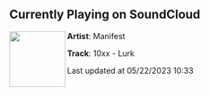 ## Currently Playing on SoundCloud

[<img align="left" width="100" src="https://i1.sndcdn.com/artworks-GjufgJB7Fxgcf1xm-lZpd9A-t500x500.jpg">](https://soundcloud.com/manifestdnb/10xx-lurk)

**Artist**: Manifest 

**Track**: 10xx - Lurk

Last updated at 05/22/2023 10:33
